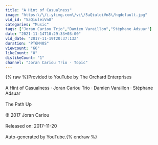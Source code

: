 ```yaml
---
title: "A Hint of Casualness"
image: "https:\/\/i.ytimg.com\/vi\/5aQiuleiVn8\/hqdefault.jpg"
vid_id: "5aQiuleiVn8"
categories: "Music"
tags: ["Joran Cariou Trio","Damien Varaillon","Stéphane Adsuar"]
date: "2021-11-14T10:29:33+03:00"
vid_date: "2017-11-19T20:37:13Z"
duration: "PT6M40S"
viewcount: "66"
likeCount: "0"
dislikeCount: "1"
channel: "Joran Cariou Trio - Topic"
---
```

{% raw %}Provided to YouTube by The Orchard Enterprises<br /><br />A Hint of Casualness · Joran Cariou Trio · Damien Varaillon · Stéphane Adsuar<br /><br />The Path Up<br /><br />℗ 2017 Joran Cariou<br /><br />Released on: 2017-11-20<br /><br />Auto-generated by YouTube.{% endraw %}
